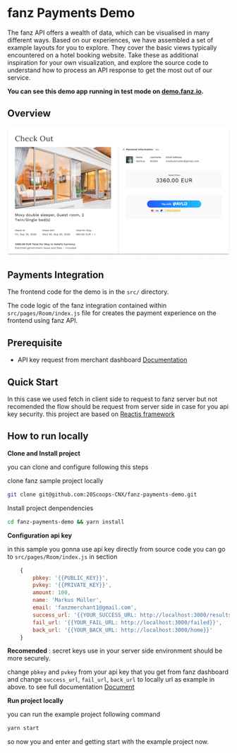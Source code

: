 # fanz Payments Demo

The fanz API offers a wealth of data, which can be visualised in many different ways. Based on our experiences, we have assembled a set of example layouts for you to explore. They cover the basic views typically encountered on a hotel booking website. Take these as additional inspiration for your own visualization, and explore the source code to understand how to process an API response to get the most out of our service.

**You can see this demo app running in test mode on [demo.fanz.io](https://demo.fanz.io/).**

## Overview

<img src="public/images/screenshots/demo-payments.png" alt="Demo Payment">

## Payments Integration

The frontend code for the demo is in the `src/` directory.

The code logic of the fanz integration contained within `src/pages/Room/index.js` file for creates the payment experience on the frontend using fanz API.

## Prerequisite

- API key request from merchant dashboard [Documentation](https://developer.fanz.io)

## Quick Start

In this case we used fetch in client side to request to fanz server but not recomended the flow should be request from server side in case for you api key security.
this project are based on [Reactjs framework](https://reactjs.org)

## How to run locally

**Clone and Install project**

you can clone and configure following this steps

clone fanz sample project locally

```bash
git clone git@github.com:20Scoops-CNX/fanz-payments-demo.git
```

Install project denpendencies

```bash
cd fanz-payments-demo && yarn install
```

**Configuration api key**

in this sample you gonna use api key directly from source code you can go to `src/pages/Room/index.js` in section

```js
    {
        pbkey: '{{PUBLIC_KEY}}',
        pvkey: '{{PRIVATE_KEY}}',
        amount: 100,
        name: 'Markus Müller',
        email: 'fanzmerchant1@gmail.com',
        success_url: '{{YOUR_SUCCESS_URL: http://localhost:3000/results}}',
        fail_url: '{{YOUR_FAIL_URL: http://localhost:3000/failed}}',
        back_url: '{{YOUR_BACK_URL: http://localhost:3000/home}}'
    }
```

**Recomended** : secret keys use in your server side environment should be more securely.

change `pbkey` and `pvkey` from your api key that you get from fanz dashboard
and change `success_url`, `fail_url`, `back_url` to locally url as example in above.
to see full documentation [Document](https://developer.fanz.io/#/api-payment?id=payment-api)

**Run project locally**

you can run the example project following command

```js
yarn start
```

so now you and enter and getting start with the example project now.
